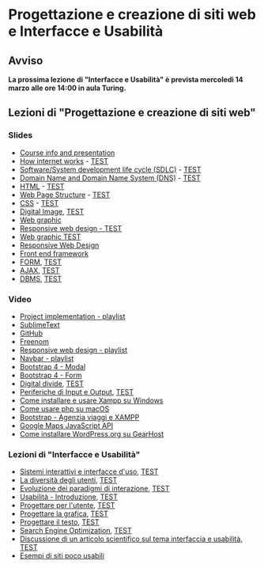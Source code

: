 # Progettazione e creazione di siti web e Interfacce e Usabilità

## Avviso 
__La prossima lezione di "Interfacce e Usabilità" è prevista mercoledì 14 marzo alle ore 14:00 in aula Turing.__ 
<!-- Si consiglia di partecipare muniti di portatile.__
__La prossima lezione di "Interfacce e Usabilità" è prevista lunedì 4 dicembre alle ore 14:00 in aula 10 (p.t. edificio centrale).__ __Si consiglia di partecipare muniti di portatile.__-->

<!--__La prova parziale di "Progettazione e creazione di siti web e Interfacce e Usabilità" con quesiti a risposta multipla è prevista lunedì 18 dicembre alle ore 15:00 in aula 10.__ -->


## Lezioni di "Progettazione e creazione di siti web" 

### Slides
* [Course info and presentation](http://svel.to/oe6)
* [How internet works](http://svel.to/oe7) - [TEST](http://svel.to/oe8)
* [Software/System development life cycle (SDLC)](http://svel.to/o99) - [TEST](http://svel.to/oh6)
* [Domain Name and Domain Name System (DNS)](http://svel.to/nkb) - [TEST](http://svel.to/nkh)
* [HTML](http://svel.to/oi7) - [TEST](http://svel.to/oi6)
* [Web Page Structure](http://svel.to/oib) - [TEST](http://svel.to/oia)
* [CSS](http://svel.to/oho) - [TEST](http://svel.to/ohn)
* [Digital Image](http://svel.to/om0), [TEST](http://svel.to/omz)
* [Web graphic](http://svel.to/on2)<!--, [TEST](http://svel.to/ndz)-->
* [Responsive web design - TEST](http://svel.to/owj)
* [Web graphic TEST](http://svel.to/ndz)
* [Responsive Web Design](https://tinyurl.com/yb3xtyl6)
* [Front end framework](http://svel.to/ozk)
* [FORM](http://svel.to/nlw), [TEST](http://svel.to/nkf)
* [AJAX](http://svel.to/nfr), [TEST](http://svel.to/nkj)
* [DBMS](http://svel.to/p20), [TEST](http://svel.to/ndh)


### Video
* [Project implementation - playlist](https://www.youtube.com/playlist?list=PLbejvFLz_IADktt6mTGqFazweWX2dKNj1)
* [SublimeText](https://www.youtube.com/watch?v=89oKElqZv6w&index=1&list=PLbejvFLz_IADktt6mTGqFazweWX2dKNj1)
* [GitHub](https://www.youtube.com/watch?v=xbqIeUkvLtI&index=2&list=PLbejvFLz_IADktt6mTGqFazweWX2dKNj1)
* [Freenom](https://www.youtube.com/watch?v=jao0mrV8Zb8&list=PLbejvFLz_IADktt6mTGqFazweWX2dKNj1&index=3)
* [Responsive web design - playlist](https://www.youtube.com/playlist?list=PLbejvFLz_IADMlGDWuXa_XV0IwVLEz9Xl) 
* [Navbar - playlist](https://www.youtube.com/playlist?list=PLbejvFLz_IAB5p5IvfAKnraanwVbUhgmM) 
* [Bootstrap 4 - Modal](https://www.youtube.com/playlist?list=PLbejvFLz_IABL_42bh96ardk-s7dfnXYd) 
* [Bootstrap 4 - Form](https://www.youtube.com/playlist?list=PLbejvFLz_IAAU0Hg5K8xnrh6olqctZfEC)
* [Digital divide](http://svel.to/pb2), [TEST](http://svel.to/pb3)
* [Periferiche di Input e Output](http://svel.to/ph1), [TEST](http://svel.to/pih)
* [Come installare e usare Xampp su Windows](https://www.youtube.com/playlist?list=PLbejvFLz_IAComKZXSJ5pJgp5fni0wcQc)
* [Come usare php su macOS](https://www.youtube.com/playlist?list=PLbejvFLz_IAAs5ucaSqL-57KAichQXvPe)
* [Bootstrap - Agenzia viaggi e XAMPP](http://svel.to/pja)
* [Google Maps JavaScript API](https://www.youtube.com/playlist?list=PLbejvFLz_IAA5ymM3AWJk5Y1xB920a8T6)
* [Come installare WordPress.org su GearHost](http://svel.to/shp)

### Lezioni di "Interfacce e Usabilità" 

* [Sistemi interattivi e interfacce d'uso](http://svel.to/p3y), [TEST](http://svel.to/p3z)
* [La diversità degli utenti](http://svel.to/p6t), [TEST](http://svel.to/p6v)
* [Evoluzione dei paradigmi di interazione](http://svel.to/pd7), [TEST](http://svel.to/pic)
* [Usabilità - Introduzione](http://svel.to/pk2), [TEST](http://svel.to/pob)
* [Progettare per l'utente](http://svel.to/poc), [TEST](http://svel.to/po2)
* [Progettare la grafica](http://svel.to/q55), [TEST](http://svel.to/q6d)
* [Progettare il testo](http://svel.to/quv), [TEST](http://svel.to/qun)
* [Search Engine Optimization](http://svel.to/q29), [TEST](http://svel.to/q28)
* [Discussione di un articolo scientifico sul tema interfaccia e usabilità](http://svel.to/rq4), [TEST](http://svel.to/sdn)
* [Esempi di siti poco usabili](http://svel.to/sdr)
